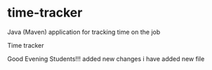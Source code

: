# time-tracker
Java (Maven) application for tracking time on the job

Time tracker

Good Evening Students!!!
added new changes
i have added new file
